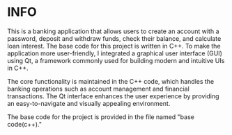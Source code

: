 # INFO
This is a banking application that allows users to create an account with a password, deposit and withdraw funds, check their balance, and calculate loan interest. The base code for this project is written in C++. To make the application more user-friendly, I integrated a graphical user interface (GUI) using Qt, a framework commonly used for building modern and intuitive UIs in C++.

The core functionality is maintained in the C++ code, which handles the banking operations such as account management and financial transactions. The Qt interface enhances the user experience by providing an easy-to-navigate and visually appealing environment.

The base code for the project is provided in the file named "base code(c++)."

